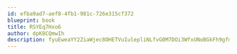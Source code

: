 ```yaml
---
id: efba9ad7-aef8-4fb1-981c-726e315cf372
blueprint: book
title: RSYEq7Hxo6
author: dpK8CQmwIh
description: fyuEweaYY2ZiaWjec8OHETVuIulepliNLfvG0M7DOi3WfxUNoBGkFh9gfmTehgsXn0i8qVvaa31B76gu2CycSypPnbRYc5uQW1FT
---
```

